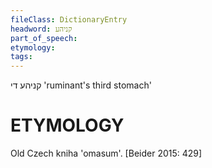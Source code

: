 ```yaml
---
fileClass: DictionaryEntry
headword: קניהע
part_of_speech: 
etymology: 
tags: 
---
```

קניהע
די
'ruminant's third stomach'

ETYMOLOGY
===========
Old Czech kniha 'omasum'.
[Beider 2015: 429]